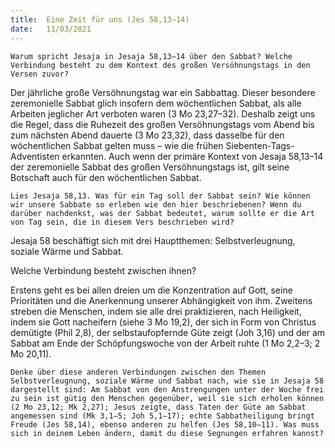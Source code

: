 ```yaml
---
title:  Eine Zeit für uns (Jes 58,13–14)
date:   11/03/2021
---
```


`Warum spricht Jesaja in Jesaja 58,13–14 über den Sabbat? Welche Verbindung besteht zu dem Kontext des großen Versöhnungstags in den Versen zuvor?`

Der jährliche große Versöhnungstag war ein Sabbattag. Dieser besondere zeremonielle Sabbat glich insofern dem wöchentlichen Sabbat, als alle Arbeiten jeglicher Art verboten waren (3 Mo 23,27–32). Deshalb zeigt uns die Regel, dass die Ruhezeit des großen Versöhnungstags vom Abend bis zum nächsten Abend dauerte (3 Mo 23,32), dass dasselbe für den wöchentlichen Sabbat gelten muss – wie die frühen Siebenten-Tags-Adventisten erkannten. Auch wenn der primäre Kontext von Jesaja 58,13–14 der zeremonielle Sabbat des großen Versöhnungstags ist, gilt seine Botschaft auch für den wöchentlichen Sabbat.

`Lies Jesaja 58,13. Was für ein Tag soll der Sabbat sein? Wie können wir unsere Sabbate so erleben wie den hier beschriebenen? Wenn du darüber nachdenkst, was der Sabbat bedeutet, warum sollte er die Art von Tag sein, die in diesem Vers beschrieben wird?`

Jesaja 58 beschäftigt sich mit drei Hauptthemen: Selbstverleugnung, soziale Wärme und Sabbat.

Welche Verbindung besteht zwischen ihnen?

Erstens geht es bei allen dreien um die Konzentration auf Gott, seine Prioritäten und die Anerkennung unserer Abhängigkeit von ihm. Zweitens streben die Menschen, indem sie alle drei praktizieren, nach Heiligkeit, indem sie Gott nacheifern (siehe 3 Mo 19,2), der sich in Form von Christus demütigte (Phil 2,8), der selbstaufopfernde Güte zeigt (Joh 3,16) und der am Sabbat am Ende der Schöpfungswoche von der Arbeit ruhte (1 Mo 2,2–3; 2 Mo 20,11).

`Denke über diese anderen Verbindungen zwischen den Themen Selbstverleugnung, soziale Wärme und Sabbat nach, wie sie in Jesaja 58 dargestellt sind: Am Sabbat von den Anstrengungen unter der Woche frei zu sein ist gütig den Menschen gegenüber, weil sie sich erholen können (2 Mo 23,12; Mk 2,27); Jesus zeigte, dass Taten der Güte am Sabbat angemessen sind (Mk 3,1–5; Joh 5,1–17); echte Sabbatheiligung bringt Freude (Jes 58,14), ebenso anderen zu helfen (Jes 58,10–11). Was muss sich in deinem Leben ändern, damit du diese Segnungen erfahren kannst?`